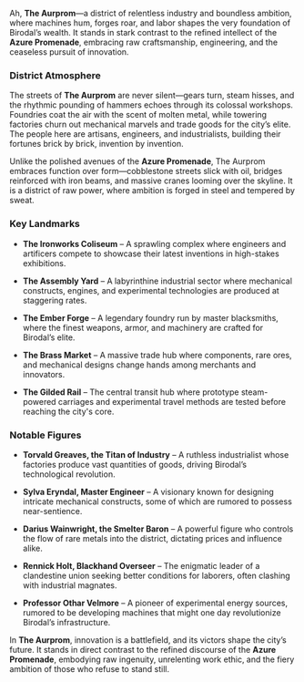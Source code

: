 Ah, **The Aurprom**—a district of relentless industry and boundless ambition, where machines hum, forges roar, and labor shapes the very foundation of Birodal’s wealth. It stands in stark contrast to the refined intellect of the **Azure Promenade**, embracing raw craftsmanship, engineering, and the ceaseless pursuit of innovation.

### **District Atmosphere**

The streets of **The Aurprom** are never silent—gears turn, steam hisses, and the rhythmic pounding of hammers echoes through its colossal workshops. Foundries coat the air with the scent of molten metal, while towering factories churn out mechanical marvels and trade goods for the city’s elite. The people here are artisans, engineers, and industrialists, building their fortunes brick by brick, invention by invention.

Unlike the polished avenues of the **Azure Promenade**, The Aurprom embraces function over form—cobblestone streets slick with oil, bridges reinforced with iron beams, and massive cranes looming over the skyline. It is a district of raw power, where ambition is forged in steel and tempered by sweat.

### **Key Landmarks**

- **The Ironworks Coliseum** – A sprawling complex where engineers and artificers compete to showcase their latest inventions in high-stakes exhibitions.
    
- **The Assembly Yard** – A labyrinthine industrial sector where mechanical constructs, engines, and experimental technologies are produced at staggering rates.
    
- **The Ember Forge** – A legendary foundry run by master blacksmiths, where the finest weapons, armor, and machinery are crafted for Birodal’s elite.
    
- **The Brass Market** – A massive trade hub where components, rare ores, and mechanical designs change hands among merchants and innovators.
    
- **The Gilded Rail** – The central transit hub where prototype steam-powered carriages and experimental travel methods are tested before reaching the city's core.
    

### **Notable Figures**

- **Torvald Greaves, the Titan of Industry** – A ruthless industrialist whose factories produce vast quantities of goods, driving Birodal’s technological revolution.
    
- **Sylva Eryndal, Master Engineer** – A visionary known for designing intricate mechanical constructs, some of which are rumored to possess near-sentience.
    
- **Darius Wainwright, the Smelter Baron** – A powerful figure who controls the flow of rare metals into the district, dictating prices and influence alike.
    
- **Rennick Holt, Blackhand Overseer** – The enigmatic leader of a clandestine union seeking better conditions for laborers, often clashing with industrial magnates.
    
- **Professor Othar Velmore** – A pioneer of experimental energy sources, rumored to be developing machines that might one day revolutionize Birodal’s infrastructure.
    

In **The Aurprom**, innovation is a battlefield, and its victors shape the city’s future. It stands in direct contrast to the refined discourse of the **Azure Promenade**, embodying raw ingenuity, unrelenting work ethic, and the fiery ambition of those who refuse to stand still.